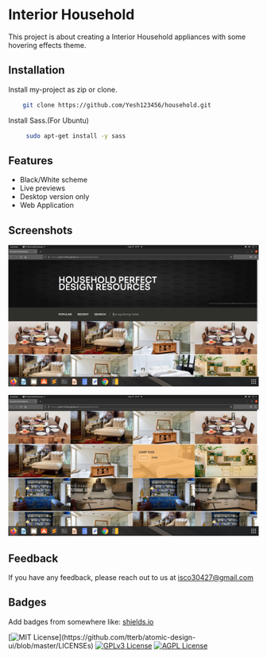 
# Interior Household

This project is about creating a Interior Household appliances with some hovering effects theme.
## Installation

Install my-project as zip or clone.

```bash
    git clone https://github.com/Yesh123456/household.git
```

Install Sass.(For Ubuntu)

```bash
     sudo apt-get install -y sass 
```

## Features

- Black/White scheme
- Live previews
- Desktop version only
- Web Application

  
## Screenshots

![App Screenshot](screenshot/screenshot1.png)

![App Screenshot](screenshot/screenshot2.png)




## Feedback

If you have any feedback, please reach out to us at isco30427@gmail.com

  
## Badges

Add badges from somewhere like: [shields.io](https://shields.io/)

[![MIT License](https://img.shields.io/apm/l/atomic-design-ui.svg?)](https://github.com/tterb/atomic-design-ui/blob/master/LICENSEs)
[![GPLv3 License](https://img.shields.io/badge/License-GPL%20v3-yellow.svg)](https://opensource.org/licenses/)
[![AGPL License](https://img.shields.io/badge/license-AGPL-blue.svg)](http://www.gnu.org/licenses/agpl-3.0)

  
